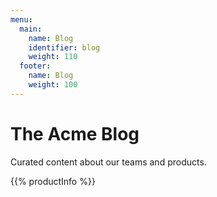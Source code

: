 ```yaml
---
menu:
  main:
    name: Blog
    identifier: blog
    weight: 110
  footer:
    name: Blog
    weight: 100
---
```

The Acme Blog
============

Curated content about our teams and products.

{{% productInfo %}}
